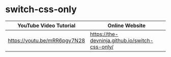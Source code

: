 # switch-css-only

| YouTube Video Tutorial        |      Online Website                             |
|------------------------------ | ----------------------------------------------- |
| https://youtu.be/mRR6pgy7N28  | https://the-devninja.github.io/switch-css-only/ |
